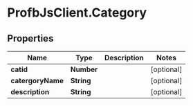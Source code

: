 # ProfbJsClient.Category

## Properties
Name | Type | Description | Notes
------------ | ------------- | ------------- | -------------
**catid** | **Number** |  | [optional] 
**catergoryName** | **String** |  | [optional] 
**description** | **String** |  | [optional] 

